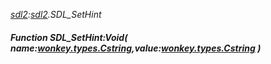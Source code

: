 _[sdl2](../../modules/sdl2/sdl2-module.md):[sdl2](../../modules/sdl2/sdl2-module.md).SDL\_SetHint_
##### Function SDL\_SetHint:Void( name:[wonkey.types.Cstring](../../modules/wonkey/wonkey-types-cstring.md),value:[wonkey.types.Cstring](../../modules/wonkey/wonkey-types-cstring.md) )
